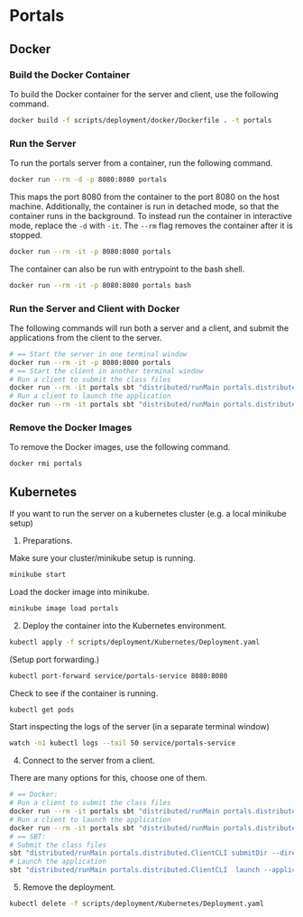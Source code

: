 # Portals

## Docker

### Build the Docker Container
To build the Docker container for the server and client, use the following command. 

```bash
docker build -f scripts/deployment/docker/Dockerfile . -t portals
```

### Run the Server

To run the portals server from a container, run the following command.

```bash
docker run --rm -d -p 8080:8080 portals
```

This maps the port 8080 from the container to the port 8080 on the host machine. Additionally, the container is run in detached mode, so that the container runs in the background. To instead run the container in interactive mode, replace the `-d` with `-it`. The `--rm` flag removes the container after it is stopped.

```bash
docker run --rm -it -p 8080:8080 portals
```

The container can also be run with entrypoint to the bash shell.

```bash
docker run --rm -it -p 8080:8080 portals bash
```

### Run the Server and Client with Docker

The following commands will run both a server and a client, and submit the applications from the client to the server.
  
```bash
# == Start the server in one terminal window
docker run --rm -it -p 8080:8080 portals
# == Start the client in another terminal window
# Run a client to submit the class files
docker run --rm -it portals sbt "distributed/runMain portals.distributed.ClientCLI submitDir --directory portals-distributed/target/scala-3.3.0/classes --ip host.docker.internal --port 8080"
# Run a client to launch the application
docker run --rm -it portals sbt "distributed/runMain portals.distributed.ClientCLI  launch --application portals.distributed.examples.HelloWorld$ --ip host.docker.internal --port 8080"
```

### Remove the Docker Images

To remove the Docker images, use the following command.

```bash
docker rmi portals
```

## Kubernetes

If you want to run the server on a kubernetes cluster (e.g. a local minikube setup)

1. Preparations.
  
Make sure your cluster/minikube setup is running.

```bash
minikube start
```

Load the docker image into minikube.

```bash
minikube image load portals
```

2. Deploy the container into the Kubernetes environment.

```bash
kubectl apply -f scripts/deployment/Kubernetes/Deployment.yaml
```

(Setup port forwarding.)

```bash
kubectl port-forward service/portals-service 8080:8080
```

Check to see if the container is running.

```bash
kubectl get pods
```

Start inspecting the logs of the server (in a separate terminal window)

```bash
watch -n1 kubectl logs --tail 50 service/portals-service
```

4. Connect to the server from a client.

There are many options for this, choose one of them.
```bash
# == Docker:
# Run a client to submit the class files
docker run --rm -it portals sbt "distributed/runMain portals.distributed.ClientCLI submitDir --directory portals-distributed/target/scala-3.3.0/classes --ip host.docker.internal --port 8080"
# Run a client to launch the application
docker run --rm -it portals sbt "distributed/runMain portals.distributed.ClientCLI  launch --application portals.distributed.examples.HelloWorld$ --ip host.docker.internal --port 8080"
# == SBT:
# Submit the class files
sbt "distributed/runMain portals.distributed.ClientCLI submitDir --directory portals-distributed/target/scala-3.3.0/classes"
# Launch the application
sbt "distributed/runMain portals.distributed.ClientCLI  launch --application portals.distributed.examples.HelloWorld$ --port 8080"
```

5. Remove the deployment.

```bash
kubectl delete -f scripts/deployment/Kubernetes/Deployment.yaml
```

